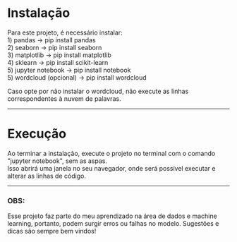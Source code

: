 <h1>Instalação</h1>
Para este projeto, é necessário instalar:<br>
1) pandas -> pip install pandas<br>
2) seaborn -> pip install seaborn<br>
3) matplotlib -> pip install matplotlib<br>
4) sklearn -> pip install scikit-learn<br>
5) jupyter notebook -> pip install notebook<br>
5) wordcloud (opcional) -> pip install wordcloud<br>

Caso opte por não instalar o wordcloud, não execute as linhas correspondentes à nuvem de palavras.
<hr>
<h1>Execução</h1>
Ao terminar a instalação, execute o projeto no terminal com o comando "jupyter notebook", sem as aspas.<br>
Isso abrirá uma janela no seu navegador, onde será possível executar e alterar as linhas de código.
<hr>
<h3>OBS:</h3>
Esse projeto faz parte do meu aprendizado na área de dados e machine learning, portanto, podem surgir erros ou falhas no modelo. Sugestões e dicas são sempre bem vindos!
